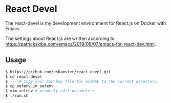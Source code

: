# React Devel 

The react-devel is my development environment for React.js on Docker with Emacs.

The settings about React.js are written according to <https://patrickskiba.com/emacs/2019/09/07/emacs-for-react-dev.html>.

## Usage

```sh
$ https://github.com/eshamster/react-devel.git
$ cd react-devel
$ --- # Copy your SSH key file for GitHub to the current directory.
$ cp setenv.in setenv
$ vim setenv # properly edit parameters
$ ./run.sh
```
